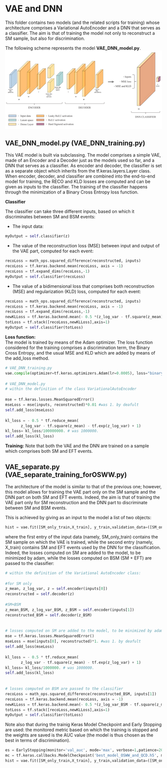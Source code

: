 # VAE and DNN
This folder contains two models (and the related scripts for training) whose architecture comprises a Variational AutoEncoder and a DNN that serves as a classifier. The aim is that of training the model not only to reconstruct a SM sample, but also for discrimination.


The following scheme represents the model **VAE_DNN_model.py**.
![Alt Text](https://github.com/GiuliaLavizzari/ML4Anomalies/blob/newdocu/VAE_and_DNN/VAE_semisupervised_model.png)

## VAE_DNN_model.py (VAE_DNN_training.py)
This VAE model is built via subclassing. The model comprises a simple VAE, made of an Encoder and a Decoder just as the models used so far, and a DNN that serves as a classifier. As encoder and decoder, the classifier is set as a separate object which inherits from the tf.keras.layers.Layer class. When encoder, decoder, and classifier are combined into the end-to-end model for training, the RECO and KLD losses are computed and can be given as inputs to the classifier. The training of the classifier happens through the minimization of a Binary Cross Entropy loss function.


**Classifier**

The classifier can take three different inputs, based on which it discriminates between SM and BSM events:
- The input data:
```python
myOutput = self.classifier(z)
```
- The value of the reconstruction loss (MSE) between input and output of the VAE part, computed for each event:
```python
recoLoss = math_ops.squared_difference(reconstructed, inputs)
recoLoss = tf.keras.backend.mean(recoLoss, axis = -1) 
recoLoss = tf.expand_dims(recoLoss,-1)
myOutput = self.classifier(recoLoss)
```
- The value of a bidimensional loss that comprises both reconstruction (MSE) and regularization (KLD) loss, computed for each event:
```python
recoLoss = math_ops.squared_difference(reconstructed, inputs)
recoLoss = tf.keras.backend.mean(recoLoss, axis = -1) 
recoLoss = tf.expand_dims(recoLoss,-1)
newKLLoss = tf.keras.backend.mean(- 0.5 *(z_log_var - tf.square(z_mean) - tf.exp(z_log_var) + 1), axis = -1)
totLoss = tf.stack([recoLoss,newKLLoss],axis=1)
myOutput = self.classifier(totLoss)
```


**Loss function:**  
The model is trained by means of the Adam optimizer. The loss function considered for the training comprises a discrimination term, the Binary Cross Entropy, and the usual MSE and KLD which are added by means of the add_loss method.
```python
# VAE_DNN_training.py
vae.compile(optimizer=tf.keras.optimizers.Adam(lr=0.0005), loss="binary_crossentropy",metrics = [tf.keras.metrics.BinaryAccuracy()])

# VAE_DNN_model.py 
# within the definition of the class VariationalAutoEncoder

mse = tf.keras.losses.MeanSquaredError()
mseLoss = mse(inputs, reconstructed)*0.01 #was 1. by deafult        
self.add_loss(mseLoss) 

kl_loss = - 0.5 * tf.reduce_mean(
       z_log_var - tf.square(z_mean) - tf.exp(z_log_var) + 1)
kl_loss= kl_loss/100000000. # was 1000000.
self.add_loss(kl_loss)  
```


**Training:**
Note that both the VAE and the DNN are trained on a sample which comprises both SM and EFT events.
 

## VAE_separate.py (VAE_separate_training_forOSWW.py)
The architecture of the model is similar to that of the previous one; however, this model allows for training the VAE part only on the SM sample and the DNN part on both SM and EFT events. Indeed, the aim is that of training the VAE part only for SM reconstruction and the DNN part to discriminate between SM and BSM events.

This is achieved by giving as an input to the model a list of two objects:
```python
hist = vae.fit([SM_only_train,X_train], y_train,validation_data=([SM_only_test,X_test],y_test), epochs=epochs, batch_size = batchsize, callbacks=[es,mc])
```
where the first entry of the input data (namely, SM_only_train) contains the SM sample on which the VAE is trained, while the second entry (namely, X_train) contains SM and EFT events used by the DNN for the classification. Indeed, the losses computed on SM are added to the model, to be minimized by adam, while the losses computed on BSM (SM + EFT) are passed to the classifier:

```python
# within the definition of the Variational AutoEncoder class:

#for SM only
z_mean, z_log_var, z = self.encoder(inputs[0])
reconstructed = self.decoder(z)   

#SM+BSM 
z_mean_BSM, z_log_var_BSM, z_BSM = self.encoder(inputs[1])
reconstructed_BSM = self.decoder(z_BSM)
        

# losses computed on SM are added to the model, to be minimized by adam        
mse = tf.keras.losses.MeanSquaredError()
mseLoss = mse(inputs[0], reconstructed)*1. #was 1. by deafult        
self.add_loss(mseLoss) 

kl_loss = - 0.5 * tf.reduce_mean(
       z_log_var - tf.square(z_mean) - tf.exp(z_log_var) + 1)
kl_loss= kl_loss/1000000. # was 1000000.
self.add_loss(kl_loss)  
        
        
# losses computed on BSM are passed to the classifier
recoLoss = math_ops.squared_difference(reconstructed_BSM, inputs[1])
recoLoss = tf.keras.backend.mean(recoLoss, axis = -1)       
newKLLoss = tf.keras.backend.mean(- 0.5 *(z_log_var_BSM - tf.square(z_mean_BSM) - tf.exp(z_log_var_BSM) + 1), axis = -1)
totLoss = tf.stack([recoLoss,newKLLoss],axis=1)
myOutput = self.classifier(totLoss)       
```


Note also that during the trainig Keras Model Checkpoint and Early Stopping are used: the monitored metric based on which the training is stopped and the weights are saved is the AUC value (the model is thus chosen as the best in terms of discrimination).
```python
es = EarlyStopping(monitor='val_auc', mode='max', verbose=1,patience=20)
mc = tf.keras.callbacks.ModelCheckpoint('best_model_OSWW_and_QCD.h5', monitor='val_auc', mode='max', verbose=1, save_best_only=True)
hist = vae.fit([SM_only_train,X_train], y_train,validation_data=([SM_only_test,X_test],y_test), epochs=epochs, batch_size = batchsize, callbacks=[es,mc]) 
```
